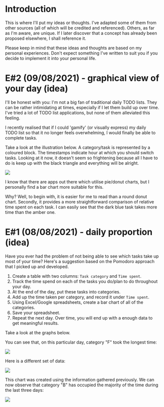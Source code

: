 # Introduction
This is where I'll put my ideas or thoughts. I've adapted some of them from other sources (all of which will be credited and referenced). Others, as far as I'm aware, are unique. If I later discover that a concept has already been proposed elsewhere, I shall reference it.

Please keep in mind that these ideas and thoughts are based on my personal experiences. Don't expect something I've written to suit you if you decide to implement it into your personal life.

# E#2 (09/08/2021) - graphical view of your day (idea)
I'll be honest with you: I'm not a big fan of traditional daily TODO lists. They can be rather intimidating at times, especially if I let them build up over time. I've tried a lot of TODO list applications, but none of them alleviated this feeling.

I recently realised that if I could 'gamify' (or visually express) my daily TODO list so that it no longer feels overwhelming, I would finally be able to complete tasks.

Take a look at the illustration below. A category/task is represented by a coloured block. The timestamps indicate hour at which you should switch tasks. Looking at it now, it doesn't seem so frightening because all I have to do is keep up with the black triangle and everything will be alright.

![](https://drive.google.com/uc?export=view&id=1sYXB5n3Q86dGG4HLeMAzOT4zYaRwDTaT)

I know that there are apps out there which utilise pie/donut charts, but I personally find a bar chart more suitable for this.

Why? Well, to begin with, it is easier for me to read than a round donut chart. Secondly, it provides a more straightforward comparison of relative time spent on each task. I can easily see that the dark blue task takes more time than the amber one.

# E#1 (08/08/2021) - daily proportion (idea)
Have you ever had the problem of not being able to see which tasks take up most of your time? Here's a suggestion based on the Pomodoro approach that I picked up and developed.

1. Create a table with two columns: `Task category` and `Time spent`.
2. Track the time spend on each of the tasks you do/plan to do throughout your day.
3. At the end of the day, put these tasks into categories.
4. Add up the time taken per category, and record it under `Time spent`.
5. Using Excel/Google spreadsheets, create a bar chart of all of the categories.
6. Save your spreadsheet.
7. Repeat the next day. Over time, you will end up with a enough data to get meaningful results.

Take a look at the graphs below.

You can see that, on this particular day, category "F" took the longest time:

![](https://drive.google.com/uc?export=view&id=1e_DRuKaEHvn9x-Bh19zY7SY6y3EiVogB)

Here is a different set of data:

![](https://drive.google.com/uc?export=view&id=1fwYM6pu9wJcjyQZoF-iI1hcnaABSCaQD)

This chart was created using the information gathered previously. We can now observe that category "B" has occupied the majority of the time during the last three days:

![](https://drive.google.com/uc?export=view&id=1-oQJSYm0f5pbOt4eflNpQ6GP1PE8-otj)

